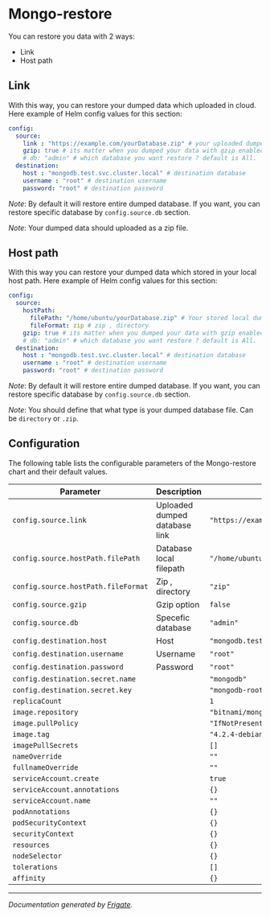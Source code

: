 
Mongo-restore
===========

You can restore you data with 2 ways:
* Link 
* Host path
  
## Link
With this way, you can restore your dumped data which uploaded in cloud. Here example of Helm config values for this section:
```yaml
config:
  source:
    link : "https://example.com/yourDatabase.zip" # your uploaded dumped database link (uplaoded format should be zip)
    gzip: true # its matter when you dumped your data with gzip enabled option.
    # db: "admin" # which database you want restore ? default is All.
  destination:
    host : "mongodb.test.svc.cluster.local" # destination database 
    username : "root" # destination username 
    password: "root" # destination password 
```
*Note*: By default it will restore entire dumped database. If you want, you can restore specific database by `config.source.db` section.

*Note*: Your dumped data should uploaded as a zip file.


## Host path
With this way you can restore your dumped data which stored in your local host path. Here example of Helm config values for this section:

```yaml
config:
  source:
    hostPath:
      filePath: "/home/ubuntu/yourDatabase.zip" # Your stored local dumped database file path.
      fileFormat: zip # zip , directory
    gzip: true # its matter when you dumped your data with gzip enabled option.
    # db: "admin" # which database you want restore ? default is All.
  destination:
    host : "mongodb.test.svc.cluster.local" # destination database
    username : "root" # destination username 
    password: "root" # destination password 

```

*Note*: By default it will restore entire dumped database. If you want, you can restore specific database by `config.source.db` section.

*Note*: You should define that what type is your dumped database file. Can be `directory` or `.zip`.



## Configuration

The following table lists the configurable parameters of the Mongo-restore chart and their default values.

| Parameter                | Description             | Default        |
| ------------------------ | ----------------------- | -------------- |
| `config.source.link` | Uploaded dumped database link | `"https://example.com/yourDatabase.zip"` |
| `config.source.hostPath.filePath` | Database local filepath | `"/home/ubuntu/yourDatabase.zip"` |
| `config.source.hostPath.fileFormat` | Zip , directory | `"zip"` |
| `config.source.gzip` | Gzip option | `false` |
| `config.source.db` | Specefic database | `"admin"` |
| `config.destination.host` | Host | `"mongodb.test.svc.cluster.local"` |
| `config.destination.username` | Username | `"root"` |
| `config.destination.password` | Password | `"root"` |
| `config.destination.secret.name` |  | `"mongodb"` |
| `config.destination.secret.key` |  | `"mongodb-root-password"` |
| `replicaCount` |  | `1` |
| `image.repository` |  | `"bitnami/mongodb"` |
| `image.pullPolicy` |  | `"IfNotPresent"` |
| `image.tag` |  | `"4.2.4-debian-10-r0"` |
| `imagePullSecrets` |  | `[]` |
| `nameOverride` |  | `""` |
| `fullnameOverride` |  | `""` |
| `serviceAccount.create` |  | `true` |
| `serviceAccount.annotations` |  | `{}` |
| `serviceAccount.name` |  | `""` |
| `podAnnotations` |  | `{}` |
| `podSecurityContext` |  | `{}` |
| `securityContext` |  | `{}` |
| `resources` |  | `{}` |
| `nodeSelector` |  | `{}` |
| `tolerations` |  | `[]` |
| `affinity` |  | `{}` |



---
_Documentation generated by [Frigate](https://frigate.readthedocs.io)._

